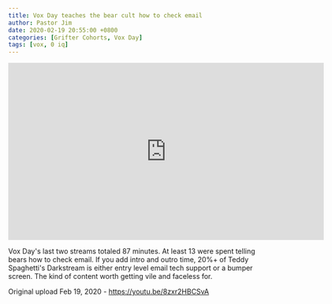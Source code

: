 ```yaml
---
title: Vox Day teaches the bear cult how to check email
author: Pastor Jim
date: 2020-02-19 20:55:00 +0800
categories: [Grifter Cohorts, Vox Day]
tags: [vox, 0 iq]
---
```




<iframe width="640" height="360" scrolling="no" frameborder="0" style="border: none;" src="https://www.bitchute.com/embed/4ZumyvXSYn3E/"></iframe>

Vox Day's last two streams totaled 87 minutes. At least 13 were spent telling bears how to check email. If you add intro and outro time, 20%+ of Teddy Spaghetti's Darkstream is either entry level email tech support or a bumper screen. The kind of content worth getting vile and faceless for.



Original upload Feb 19, 2020 - https://youtu.be/8zxr2HBCSvA
